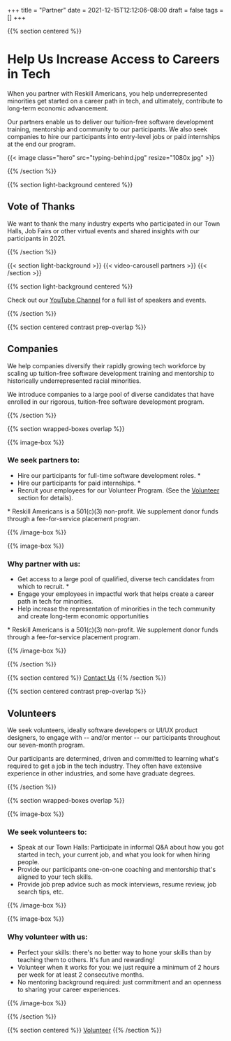 +++
title = "Partner"
date = 2021-12-15T12:12:06-08:00
draft = false
tags = []
+++

{{% section centered %}}

# Help Us Increase Access to Careers in Tech

When you partner with Reskill Americans, you help underrepresented minorities
get started on a career path in tech, and ultimately, contribute to long-term
economic advancement.

Our partners enable us to deliver our tuition-free software development
training, mentorship and community to our participants. We also seek companies
to hire our participants into entry-level jobs or paid internships at the end
our program.

{{< image class="hero" src="typing-behind.jpg" resize="1080x jpg" >}}

{{% /section %}}

{{% section light-background centered %}}

## Vote of Thanks

We want to thank the many industry experts who participated in our Town Halls,
Job Fairs or other virtual events and shared insights with our participants in
2021.

{{% /section %}}

{{< section light-background >}}
{{< video-carousell partners >}}
{{< /section >}}

{{% section light-background centered %}}

Check out our [YouTube Channel](https://www.youtube.com/c/ReskillAmericans) for
a full list of speakers and events.

{{% /section %}}

{{% section centered contrast prep-overlap %}}

## Companies

We help companies diversify their rapidly growing tech workforce by scaling up
tuition-free software development training and mentorship to historically
underrepresented racial minorities.

We introduce companies to a large pool of diverse candidates that have enrolled
in our rigorous, tuition-free software development program.

{{% /section %}}

{{% section wrapped-boxes overlap %}}

{{% image-box %}}

### We seek partners to:


- Hire our participants for full-time software development roles.&nbsp;<span
  class="footnote-mark">*</span>
- Hire our participants for paid internships.&nbsp;<span
  class="footnote-mark">*</span>
- Recruit your employees for our Volunteer Program. (See the
  [Volunteer](/volunteer) section for details).

<p class="footnote">
* Reskill Americans is a 501(c)(3) non-profit. We supplement donor funds through
  a fee-for-service placement program.
</p>

{{% /image-box %}}

{{% image-box %}}

### Why partner with us:

- Get access to a large pool of qualified, diverse tech candidates from which to
  recruit.&nbsp;<span class="footnote-mark">*</span>
- Engage your employees in impactful work that helps create a career path in
  tech for minorities.
- Help increase the representation of minorities in the tech community and
  create long-term economic opportunities

<p class="footnote">
* Reskill Americans is a 501(c)(3) non-profit. We supplement donor funds through
  a fee-for-service placement program.
</p>

{{% /image-box %}}

{{% /section %}}

{{% section centered %}}
<a class="button-like standout" href="mailto:info@reskillamericans.org" target="_blank">Contact Us</a>
{{% /section %}}

{{% section centered contrast prep-overlap %}}

## Volunteers

We seek volunteers, ideally software developers or UI/UX product designers, to
engage with -- and/or mentor -- our participants throughout our seven-month
program.

Our participants are determined, driven and committed to learning what's
required to get a job in the tech industry. They often have extensive experience
in other industries, and some have graduate degrees.

{{% /section %}}

{{% section wrapped-boxes overlap %}}

{{% image-box %}}

### We seek volunteers to:

- Speak at our Town Halls: Participate in informal Q&A about how you got
  started in tech, your current job, and what you look for when hiring people.
- Provide our participants one-on-one coaching and mentorship that's aligned to
  your tech skills.
- Provide job prep advice such as mock interviews, resume review, job search
  tips, etc.

{{% /image-box %}}

{{% image-box %}}

### Why volunteer with us:

- Perfect your skills: there's no better way to hone your skills than by
  teaching them to others. It's fun and rewarding!
- Volunteer when it works for you: we just require a minimum of 2 hours per week
  for at least 2 consecutive months.
- No mentoring background required: just commitment and an openness to sharing
  your career experiences.

{{% /image-box %}}

{{% /section %}}

{{% section centered %}}
<a class="button-like standout" href="/volunteer">Volunteer</a>
{{% /section %}}
